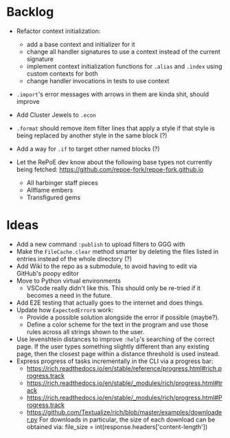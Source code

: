# Backlog
* Refactor context initialization:
    * add a base context and initializer for it
    * change all handler signatures to use a context instead of the current signature
    * implement context initialization functions for `.alias` and `.index` using custom contexts for both
    * change handler invocations in tests to use context

* `.import`'s error messages with arrows in them are kinda shit, should improve
* Add Cluster Jewels to `.econ`
* `.format` should remove item filter lines that apply a style if that style is being replaced by another style in the same block (?)
* Add a way for `.if` to target other named blocks (?)
* Let the RePoE dev know about the following base types not currently being fetched:
    https://github.com/repoe-fork/repoe-fork.github.io
    - All harbinger staff pieces
    - Allflame embers
    - Transfigured gems

# Ideas
* Add a new command `:publish` to upload filters to GGG with
* Make the `FileCache.clear` method smarter by deleting the files listed in entries instead of the whole directory (?)
* Add Wiki to the repo as a submodule, to avoid having to edit via GitHub's poopy editor
* Move to Python virtual environments
    - VSCode really didn't like this. This should only be re-tried if it becomes a need in the future.
* Add E2E testing that actually goes to the internet and does things.
* Update how `ExpectedError`s work:
    - Provide a possible solution alongside the error if possible (maybe?).
    - Define a color scheme for the text in the program and use those rules across all strings shown to the user.
* Use levenshtein distances to improve `:help`'s searching of the correct page.
    If the user types something slightly different than any existing page, then the closest page within a distance threshold is used instead.
* Express progress of tasks incrementally in the CLI via a progress bar:
    - https://rich.readthedocs.io/en/stable/reference/progress.html#rich.progress.track
    - https://rich.readthedocs.io/en/stable/_modules/rich/progress.html#track
    - https://rich.readthedocs.io/en/stable/_modules/rich/progress.html#Progress.track
    - https://github.com/Textualize/rich/blob/master/examples/downloader.py
    For downloads in particular, the size of each download can be obtained via:
        file_size = int(response.headers['content-length'])
